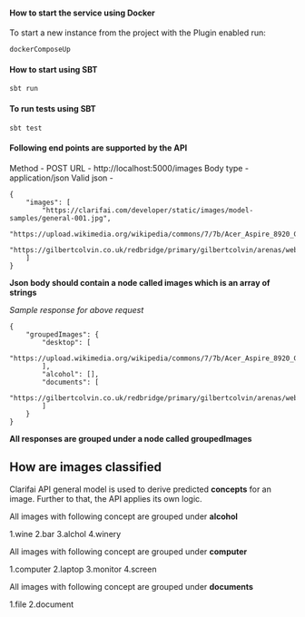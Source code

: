 #### How to start the service using Docker

To start a new instance from the project with the Plugin enabled run:

```
dockerComposeUp
```

#### How to start using SBT

```
sbt run
```

#### To run tests using SBT

```
sbt test
```

#### Following end points are supported by the API

Method - POST
URL - http://localhost:5000/images
Body type - application/json
Valid json -

```
{
    "images": [
        "https://clarifai.com/developer/static/images/model-samples/general-001.jpg",
        "https://upload.wikimedia.org/wikipedia/commons/7/7b/Acer_Aspire_8920_Gemstone.jpg",
        "https://gilbertcolvin.co.uk/redbridge/primary/gilbertcolvin/arenas/websitecontent/web/documents.jpg"
    ]
}
```

**Json body should contain a node called images which is an array of strings**

*Sample response for above request*

```
{
    "groupedImages": {
        "desktop": [
            "https://upload.wikimedia.org/wikipedia/commons/7/7b/Acer_Aspire_8920_Gemstone.jpg"
        ],
        "alcohol": [],
        "documents": [
            "https://gilbertcolvin.co.uk/redbridge/primary/gilbertcolvin/arenas/websitecontent/web/documents.jpg"
        ]
    }
}
```

**All responses are grouped under a node called groupedImages**

## How are images classified

Clarifai API general model is used to derive predicted **concepts** for an image. Further to that, the API applies its own logic.

All images with following concept are grouped under **alcohol**

1.wine
2.bar
3.alchol
4.winery

All images with following concept are grouped under **computer**

1.computer
2.laptop
3.monitor
4.screen

All images with following concept are grouped under **documents**

1.file
2.document